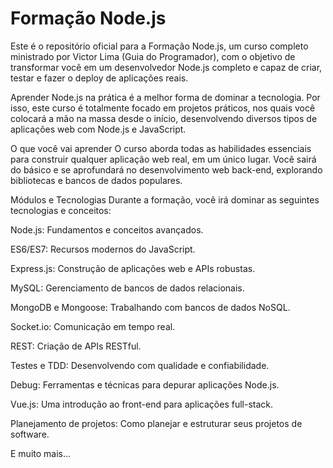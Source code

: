 # Formação Node.js
Este é o repositório oficial para a Formação Node.js, um curso completo ministrado por Victor Lima (Guia do Programador), com o objetivo de transformar você em um desenvolvedor Node.js completo e capaz de criar, testar e fazer o deploy de aplicações reais.

Aprender Node.js na prática é a melhor forma de dominar a tecnologia. Por isso, este curso é totalmente focado em projetos práticos, nos quais você colocará a mão na massa desde o início, desenvolvendo diversos tipos de aplicações web com Node.js e JavaScript.

O que você vai aprender
O curso aborda todas as habilidades essenciais para construir qualquer aplicação web real, em um único lugar. Você sairá do básico e se aprofundará no desenvolvimento web back-end, explorando bibliotecas e bancos de dados populares.

Módulos e Tecnologias
Durante a formação, você irá dominar as seguintes tecnologias e conceitos:

Node.js: Fundamentos e conceitos avançados.

ES6/ES7: Recursos modernos do JavaScript.

Express.js: Construção de aplicações web e APIs robustas.

MySQL: Gerenciamento de bancos de dados relacionais.

MongoDB e Mongoose: Trabalhando com bancos de dados NoSQL.

Socket.io: Comunicação em tempo real.

REST: Criação de APIs RESTful.

Testes e TDD: Desenvolvendo com qualidade e confiabilidade.

Debug: Ferramentas e técnicas para depurar aplicações Node.js.

Vue.js: Uma introdução ao front-end para aplicações full-stack.

Planejamento de projetos: Como planejar e estruturar seus projetos de software.

E muito mais...
